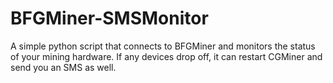 BFGMiner-SMSMonitor
===================

A simple python script that connects to BFGMiner and monitors the status of your mining hardware.  If any devices drop off, it can restart CGMiner and send you an SMS as well.
